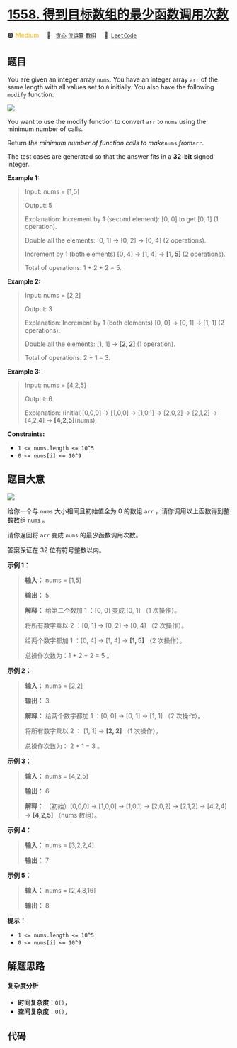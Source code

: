 # [1558. 得到目标数组的最少函数调用次数](https://leetcode.com/problems/minimum-numbers-of-function-calls-to-make-target-array)

🟠 <font color=#ffb800>Medium</font>&emsp; 🔖&ensp; [`贪心`](/leetcode-js/outline/tag/greedy.md) [`位运算`](/leetcode-js/outline/tag/bit-manipulation.md) [`数组`](/leetcode-js/outline/tag/array.md)&emsp; 🔗&ensp;[`LeetCode`](https://leetcode.com/problems/minimum-numbers-of-function-calls-to-make-target-array)

## 题目

You are given an integer array `nums`. You have an integer array `arr` of the
same length with all values set to `0` initially. You also have the following
`modify` function:

![](https://assets.leetcode.com/uploads/2020/07/10/sample_2_1887.png)

You want to use the modify function to convert `arr` to `nums` using the
minimum number of calls.

Return _the minimum number of function calls to make_`nums` _from_`arr`.

The test cases are generated so that the answer fits in a **32-bit** signed
integer.



**Example 1:**

> Input: nums = [1,5]
> 
> Output: 5
> 
> Explanation: Increment by 1 (second element): [0, 0] to get [0, 1] (1 operation).
> 
> Double all the elements: [0, 1] -> [0, 2] -> [0, 4] (2 operations).
> 
> Increment by 1 (both elements)  [0, 4] -> [1, 4] -> **[1, 5]** (2 operations).
> 
> Total of operations: 1 + 2 + 2 = 5.

**Example 2:**

> Input: nums = [2,2]
> 
> Output: 3
> 
> Explanation: Increment by 1 (both elements) [0, 0] -> [0, 1] -> [1, 1] (2 operations).
> 
> Double all the elements: [1, 1] -> **[2, 2]** (1 operation).
> 
> Total of operations: 2 + 1 = 3.

**Example 3:**

> Input: nums = [4,2,5]
> 
> Output: 6
> 
> Explanation: (initial)[0,0,0] -> [1,0,0] -> [1,0,1] -> [2,0,2] -> [2,1,2] -> [4,2,4] -> **[4,2,5]**(nums).

**Constraints:**

  * `1 <= nums.length <= 10^5`
  * `0 <= nums[i] <= 10^9`


## 题目大意

![](https://assets.leetcode.com/uploads/2020/07/10/sample_2_1887.png)

给你一个与 `nums` 大小相同且初始值全为 0 的数组 `arr` ，请你调用以上函数得到整数数组 `nums` 。

请你返回将 `arr` 变成 `nums` 的最少函数调用次数。

答案保证在 32 位有符号整数以内。



**示例 1：**

> 
> 
> 
> 
> 
> **输入：** nums = [1,5]
> 
> **输出：** 5
> 
> **解释：** 给第二个数加 1 ：[0, 0] 变成 [0, 1] （1 次操作）。
> 
> 将所有数字乘以 2 ：[0, 1] -> [0, 2] -> [0, 4] （2 次操作）。
> 
> 给两个数字都加 1 ：[0, 4] -> [1, 4] -> **[1, 5]** （2 次操作）。
> 
> 总操作次数为：1 + 2 + 2 = 5 。
> 
> 

**示例 2：**

> 
> 
> 
> 
> 
> **输入：** nums = [2,2]
> 
> **输出：** 3
> 
> **解释：** 给两个数字都加 1 ：[0, 0] -> [0, 1] -> [1, 1] （2 次操作）。
> 
> 将所有数字乘以 2 ： [1, 1] -> **[2, 2]** （1 次操作）。
> 
> 总操作次数为： 2 + 1 = 3 。
> 
> 

**示例 3：**

> 
> 
> 
> 
> 
> **输入：** nums = [4,2,5]
> 
> **输出：** 6
> 
> **解释：** （初始）[0,0,0] -> [1,0,0] -> [1,0,1] -> [2,0,2] -> [2,1,2] -> [4,2,4] -> **[4,2,5]** （nums 数组）。
> 
> 

**示例 4：**

> 
> 
> 
> 
> 
> **输入：** nums = [3,2,2,4]
> 
> **输出：** 7
> 
> 

**示例 5：**

> 
> 
> 
> 
> 
> **输入：** nums = [2,4,8,16]
> 
> **输出：** 8
> 
> 



**提示：**

  * `1 <= nums.length <= 10^5`
  * `0 <= nums[i] <= 10^9`


## 解题思路

#### 复杂度分析

- **时间复杂度**：`O()`，
- **空间复杂度**：`O()`，

## 代码

```javascript

```